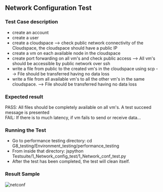## Network Configuration Test

### Test Case description
- create an account
- create a user
- create a cloudspace
--> check public network connectivity of the Cloudspace, the cloudspace should have a public IP
- create a vm on each available node in the cloudspace
- create port forwarding on all vm's and check public access
--> All vm's should be accessible by public network over ssh
- write a file from public to the created vm's in the cloudspace using scp
--> File should be transferred having no data loss
- write a file from all available vm's to all the other vm's in the same cloudspace.
--> File should be transferred having no data loss

### Expected result
PASS: All files should be completely available on all vm's. A test succeed message is presented  
FAIL: If there is to much latency, if vm fails to send or receive data...

### Running the Test
- Go to performance testing directory: cd G8_testing/Environment_testing/performance_testing
- From inside that directory:  jspython  Testsuite/1_Network_config_test/1_Network_conf_test.py 
- After the test has been completed, the test will clean itself.

### Result Sample
![netconf](https://cloud.githubusercontent.com/assets/15011431/16178107/84e9af3a-3648-11e6-916e-ee4e03baa8b7.png)
